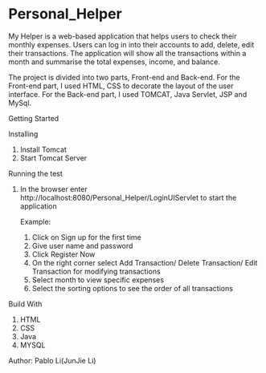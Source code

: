 # Personal_Helper

My Helper is a web-based application that helps users to check their monthly expenses. Users can log in into their accounts to add, delete, edit their transactions.  The application will show all the transactions within a month and summarise the total expenses, income, and balance. 

The project is divided into two parts, Front-end and Back-end. For the Front-end part, I used HTML, CSS to decorate the layout of the user interface. For the Back-end part, I used TOMCAT, Java Servlet, JSP and MySql. 

Getting Started

  Installing

  1) Install Tomcat 
  2) Start Tomcat Server

Running the test

  1) In the browser enter http://localhost:8080/Personal_Helper/LoginUIServlet to start the application

      Example:
      1)  Click on Sign up for the first time 
      2)  Give user name and password
      3)  Click Register Now
      4)  On the right corner select Add Transaction/ Delete Transaction/ Edit Transaction for modifying transactions
      5)  Select month to view specific expenses 
      6)  Select the sorting options to see the order of all transactions

Build With
  1)  HTML
  2)  CSS
  3)  Java
  4)  MYSQL

Author:
Pablo Li(JunJie Li)
